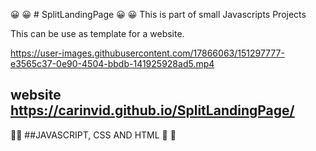 :grinning: :grinning: # SplitLandingPage  :grinning: :grinning:
This is part of small Javascripts Projects

This can be use as template for a website.



https://user-images.githubusercontent.com/17866063/151297777-e3565c37-0e90-4504-bbdb-141925928ad5.mp4

## website https://carinvid.github.io/SplitLandingPage/

:hibiscus::hibiscus: ##JAVASCRIPT, CSS AND HTML  :hibiscus: :hibiscus:

